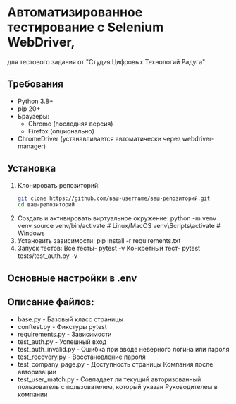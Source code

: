 # Автоматизированное тестирование с Selenium WebDriver,<br> 
для тестового задания от "Студия Цифровых Технологий Радуга"

## Требования
- Python 3.8+
- pip 20+
- Браузеры:
  - Chrome (последняя версия)
  - Firefox (опционально)
- ChromeDriver (устанавливается автоматически через webdriver-manager)

## Установка
1. Клонировать репозиторий:
   ```bash
   git clone https://github.com/ваш-username/ваш-репозиторий.git
   cd ваш-репозиторий
2. Создать и активировать виртуальное окружение:
python -m venv venv
source venv/bin/activate  # Linux/MacOS
venv\Scripts\activate     # Windows
3. Установить зависимости: pip install -r requirements.txt
4. Запуск тестов: 
Все тесты- pytest -v
Конкретный тест- pytest tests/test_auth.py -v

## Основные настройки в .env

## Описание файлов:
- base.py - Базовый класс страницы
- conftest.py - Фикстуры pytest
- requirements.py - Зависимости
- test_auth.py - Успешный вход
- test_auth_invalid.py - Ошибка при вводе неверного логина или пароля
- test_recovery.py - Восстановление пароля
- test_company_page.py - Доступность страницы Компания после авторизации
- test_user_match.py - Совпадает ли текущий авторизованный пользователь с пользователем, который указан Руководителем в компании
